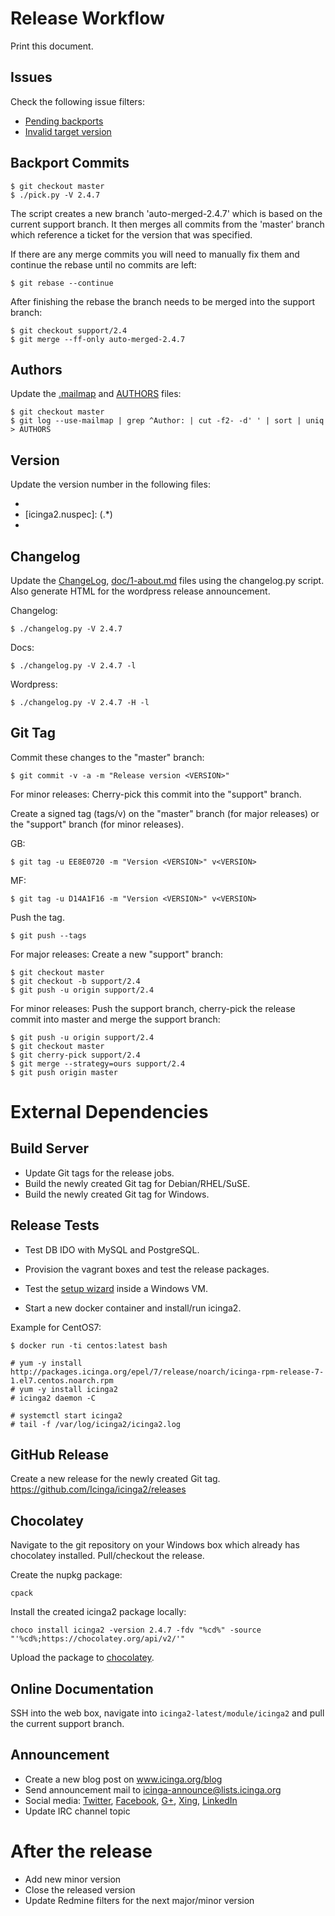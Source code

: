 # Release Workflow

Print this document.

## Issues

Check the following issue filters:

* [Pending backports](https://dev.icinga.org/projects/i2/issues?query_id=41)
* [Invalid target version](https://dev.icinga.org/projects/i2/issues?query_id=55)

## Backport Commits

    $ git checkout master
    $ ./pick.py -V 2.4.7

The script creates a new branch 'auto-merged-2.4.7' which is based on the
current support branch. It then merges all commits from the 'master' branch which
reference a ticket for the version that was specified.

If there are any merge commits you will need to manually fix them and continue the
rebase until no commits are left:

    $ git rebase --continue

After finishing the rebase the branch needs to be merged into the support branch:

    $ git checkout support/2.4
    $ git merge --ff-only auto-merged-2.4.7

## Authors

Update the [.mailmap](.mailmap) and [AUTHORS](AUTHORS) files:

    $ git checkout master
    $ git log --use-mailmap | grep ^Author: | cut -f2- -d' ' | sort | uniq > AUTHORS

## Version

Update the version number in the following files:

* [icinga2.spec]: Version: (.*)
* [icinga2.nuspec]: <version>(.*)</version>
* [tools/chocolateyInstall.ps1]: Icinga2-v(.*)-{x86,x86_64}.msi

## Changelog

Update the [ChangeLog](ChangeLog), [doc/1-about.md](doc/1-about.md) files using
the changelog.py script. Also generate HTML for the wordpress release announcement.

Changelog:

    $ ./changelog.py -V 2.4.7

Docs:

    $ ./changelog.py -V 2.4.7 -l

Wordpress:

    $ ./changelog.py -V 2.4.7 -H -l

## Git Tag

Commit these changes to the "master" branch:

    $ git commit -v -a -m "Release version <VERSION>"

For minor releases: Cherry-pick this commit into the "support" branch.

Create a signed tag (tags/v<VERSION>) on the "master" branch (for major
releases) or the "support" branch (for minor releases).

GB:

    $ git tag -u EE8E0720 -m "Version <VERSION>" v<VERSION>

MF:

    $ git tag -u D14A1F16 -m "Version <VERSION>" v<VERSION>

Push the tag.

    $ git push --tags

For major releases: Create a new "support" branch:

    $ git checkout master
    $ git checkout -b support/2.4
    $ git push -u origin support/2.4

For minor releases: Push the support branch, cherry-pick the release commit
into master and merge the support branch:

    $ git push -u origin support/2.4
    $ git checkout master
    $ git cherry-pick support/2.4
    $ git merge --strategy=ours support/2.4
    $ git push origin master

# External Dependencies

## Build Server

* Update Git tags for the release jobs.
* Build the newly created Git tag for Debian/RHEL/SuSE.
* Build the newly created Git tag for Windows.

## Release Tests

* Test DB IDO with MySQL and PostgreSQL.
* Provision the vagrant boxes and test the release packages.
* Test the [setup wizard](http://packages.icinga.org/windows/) inside a Windows VM.

* Start a new docker container and install/run icinga2.

Example for CentOS7:

    $ docker run -ti centos:latest bash

    # yum -y install http://packages.icinga.org/epel/7/release/noarch/icinga-rpm-release-7-1.el7.centos.noarch.rpm
    # yum -y install icinga2
    # icinga2 daemon -C

    # systemctl start icinga2
    # tail -f /var/log/icinga2/icinga2.log

## GitHub Release

Create a new release for the newly created Git tag.
https://github.com/Icinga/icinga2/releases

## Chocolatey

Navigate to the git repository on your Windows box which
already has chocolatey installed. Pull/checkout the release.

Create the nupkg package:

    cpack

Install the created icinga2 package locally:

    choco install icinga2 -version 2.4.7 -fdv "%cd%" -source "'%cd%;https://chocolatey.org/api/v2/'"

Upload the package to [chocolatey](https://chocolatey.org/packages/upload).

## Online Documentation

SSH into the web box, navigate into `icinga2-latest/module/icinga2`
and pull the current support branch.

## Announcement

* Create a new blog post on www.icinga.org/blog
* Send announcement mail to icinga-announce@lists.icinga.org
* Social media: [Twitter](https://twitter.com/icinga), [Facebook](https://www.facebook.com/icinga), [G+](http://plus.google.com/+icinga), [Xing](https://www.xing.com/communities/groups/icinga-da4b-1060043), [LinkedIn](https://www.linkedin.com/groups/Icinga-1921830/about)
* Update IRC channel topic

# After the release

* Add new minor version
* Close the released version
* Update Redmine filters for the next major/minor version
